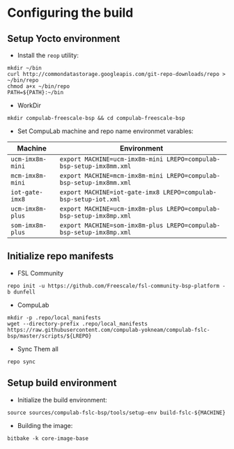 # Configuring the build

## Setup Yocto environment

* Install the `reop` utility:
```
mkdir ~/bin
curl http://commondatastorage.googleapis.com/git-repo-downloads/repo > ~/bin/repo
chmod a+x ~/bin/repo
PATH=${PATH}:~/bin
```

* WorkDir
```
mkdir compulab-freescale-bsp && cd compulab-freescale-bsp
```
* Set CompuLab machine and repo name environmet varables:

Machine | Environment |
--- | --- |
`ucm-imx8m-mini` | `export MACHINE=ucm-imx8m-mini LREPO=compulab-bsp-setup-imx8mm.xml`
`mcm-imx8m-mini` | `export MACHINE=mcm-imx8m-mini LREPO=compulab-bsp-setup-imx8mm.xml`
`iot-gate-imx8`  | `export MACHINE=iot-gate-imx8 LREPO=compulab-bsp-setup-iot.xml`
`ucm-imx8m-plus` | `export MACHINE=ucm-imx8m-plus LREPO=compulab-bsp-setup-imx8mp.xml`
`som-imx8m-plus` | `export MACHINE=som-imx8m-plus LREPO=compulab-bsp-setup-imx8mp.xml`

## Initialize repo manifests

* FSL Community
```
repo init -u https://github.com/Freescale/fsl-community-bsp-platform -b dunfell
```

* CompuLab
```
mkdir -p .repo/local_manifests
wget --directory-prefix .repo/local_manifests https://raw.githubusercontent.com/compulab-yokneam/compulab-fslc-bsp/master/scripts/${LREPO}
```

* Sync Them all
```
repo sync
```

## Setup build environment

* Initialize the build environment:
```
source sources/compulab-fslc-bsp/tools/setup-env build-fslc-${MACHINE}
```
* Building the image:
```
bitbake -k core-image-base
```
